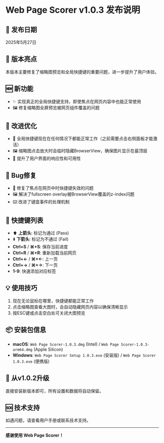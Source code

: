 # Web Page Scorer v1.0.3 发布说明

## 📅 发布日期
2025年5月27日

## 🎯 版本亮点
本版本主要修复了缩略图预览和全局快捷键的重要问题，进一步提升了用户体验。

## 🆕 新功能
- ✨ 实现真正的全局快捷键支持，即使焦点在网页内容中也能正常使用
- 🖼️ 修复缩略图全屏预览被网页组件覆盖的问题

## 🔧 改进优化
- 🎹 全局快捷键现在在任何情况下都能正常工作（之前需要点击右侧面板才能激活）
- 🖼️ 缩略图点击放大时会临时隐藏BrowserView，确保图片显示在最顶层
- 📱 提升了用户界面的响应性和可用性

## 🐛 Bug修复
- 🔧 修复了焦点在网页中时快捷键失效的问题
- 🖼️ 解决了fullscreen overlay被BrowserView覆盖的z-index问题
- ⌨️ 改进了键盘事件的处理机制

## 🔑 快捷键列表
- ⬆️ **上箭头**: 标记为通过 (Pass)
- ⬇️ **下箭头**: 标记为不通过 (Fail)  
- **Ctrl+S** / **⌘+S**: 保存当前进度
- **Ctrl+R** / **⌘+R**: 重新加载当前网页
- **Ctrl+←** / **⌘+←**: 上一页
- **Ctrl+→** / **⌘+→**: 下一页
- **1-9**: 快速添加对应标签

## 💡 使用技巧
1. 现在无论鼠标在哪里，快捷键都能正常工作
2. 点击缩略图查看大图时，会自动隐藏网页内容以确保清晰显示
3. 按ESC键或点击空白处可关闭大图预览

## 📦 安装包信息
- **macOS**: `Web Page Scorer-1.0.3.dmg` (Intel) / `Web Page Scorer-1.0.3-arm64.dmg` (Apple Silicon)
- **Windows**: `Web Page Scorer Setup 1.0.3.exe` (安装版) / `Web Page Scorer 1.0.3.exe` (便携版)

## 🔄 从v1.0.2升级
直接安装新版本即可，所有设置和数据将自动保留。

## 🆘 技术支持
如遇问题，请查看用户手册或联系技术支持。

---
**感谢使用 Web Page Scorer！** 